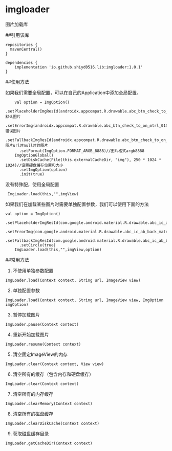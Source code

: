 # imgloader
图片加载库

##引用该库
```
repositories {
  mavenCentral()
}

dependencies {
    implementation 'io.github.shiyd0516.lib:imgloader:1.0.1'
}
```

##使用方法

如果我们需要全局配置，可以在自己的Application中添加全局配置。

```
    val option = ImgOption()
      .setPlaceholderImgResId(androidx.appcompat.R.drawable.abc_btn_check_to_on_mtrl_015)//默认图片
      .setErrorImg(androidx.appcompat.R.drawable.abc_btn_check_to_on_mtrl_015)//错误图片
      .setFallbackImgResId(androidx.appcompat.R.drawable.abc_btn_check_to_on_mtrl_015)//图片url时null时的图片
      .setFormat(ImgOption.FORMAT_ARGB_8888)//图片格式argb8888
    ImgOptionGlobal()
      .setDiskCache(File(this.externalCacheDir, "img"), 250 * 1024 * 1024)//设置硬盘缓存位置和大小
      .setImgOption(option)
      .init(true)
```

没有特殊配，使用全局配置
```
 ImgLoader.load(this,"",imgView)
```

如果我们在加载某些图片时需要单独配置参数，我们可以使用下面的方法

```
val option = ImgOption()
      .setPlaceholderImgResId(com.google.android.material.R.drawable.abc_ic_ab_back_material)
      .setErrorImg(com.google.android.material.R.drawable.abc_ic_ab_back_material)
      .setFallbackImgResId(com.google.android.material.R.drawable.abc_ic_ab_back_material)
      .setCircle(true)
    ImgLoader.load(this,"",imgView,option)
```

##常用方法
1. 不使用单独参数配置
```
ImgLoader.load(Context context, String url, ImageView view)
```

2. 单独配置参数
```
ImgLoader.load(Context context, String url, ImageView view, ImgOption imgOption)
```

3. 暂停加载图片
```
ImgLoader.pause(Context context)
```

4. 重新开始加载图片
```
ImgLoader.resume(Context context)
```

5. 清空固定ImageView的内存
```
ImgLoader.clear(Context context, View view)
```

6. 清空所有的缓存（包含内存和硬盘缓存）
```
ImgLoader.clear(Context context)
```

7. 清空所有的内存缓存
```
ImgLoader.clearMemory(Context context)
```

8. 清空所有的磁盘缓存
```
ImgLoader.clearDiskCache(Context context)
```

9.  获取磁盘缓存目录
```
ImgLoader.getCacheDir(Context context)
```
